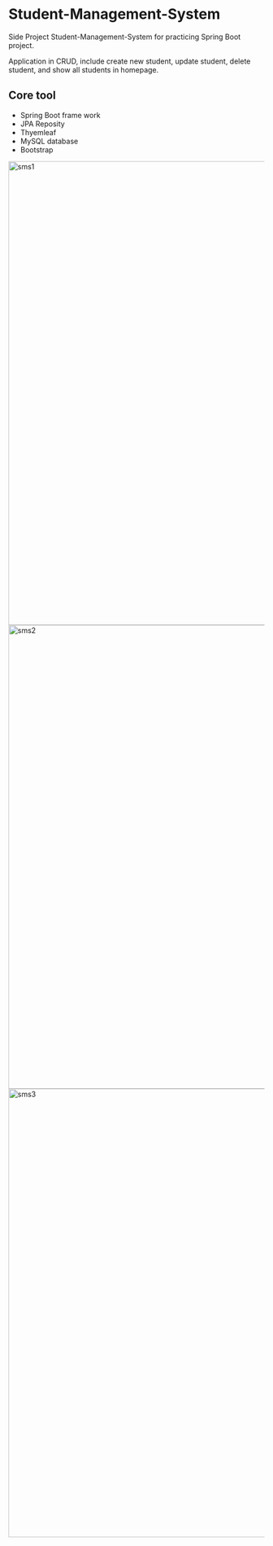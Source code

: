 # Student-Management-System

Side Project Student-Management-System for practicing Spring Boot project.

Application in CRUD, include create new student, update student, delete student, and show all students in homepage.

## Core  tool    
- Spring Boot frame work
- JPA Reposity
- Thyemleaf
- MySQL database
- Bootstrap
<img width="911" alt="sms1" src="https://user-images.githubusercontent.com/112683445/215996769-7a439248-8407-4092-b716-9ec5f0724300.png">
<img width="911" alt="sms2" src="https://user-images.githubusercontent.com/112683445/215997427-79deebd4-a5f3-46d4-afda-169e0cb2b330.png">
<img width="881" alt="sms3" src="https://user-images.githubusercontent.com/112683445/215998179-eace8914-54ac-4be3-bc92-eef3d8f79bb6.png">

